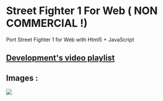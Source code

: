 # Street Fighter 1 For Web ( NON COMMERCIAL !)
Port Street Fighter 1 for Web with Html5 + JavaScript

## [Development's video playlist](https://www.youtube.com/playlist?list=PLNph7ndeSqE_UnmP9yFprGpAzudlRTg3r) 

## Images :

![](https://github.com/vicboma1/doodleJumpxbox360ForWeb/blob/master/image//Users/vicboma/Desktop/streetFighter1/images/Screen%20Shot%202016-02-21%20at%2001.50.11.png)
